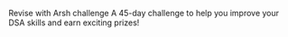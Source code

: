 Revise with Arsh challenge
A 45-day challenge to help you improve your DSA skills and earn exciting prizes!
